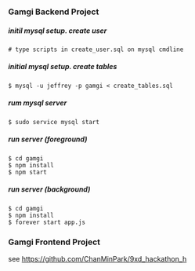 ### Gamgi Backend Project

##### initil mysql setup. create user
	# type scripts in create_user.sql on mysql cmdline

##### initial mysql setup. create tables
	$ mysql -u jeffrey -p gamgi < create_tables.sql

##### rum mysql server
	$ sudo service mysql start

##### run server (foreground)
	$ cd gamgi
	$ npm install
	$ npm start

##### run server (background)
	$ cd gamgi
	$ npm install
	$ forever start app.js

### Gamgi Frontend Project
see https://github.com/ChanMinPark/9xd_hackathon_h